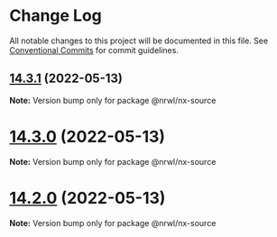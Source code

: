 # Change Log

All notable changes to this project will be documented in this file.
See [Conventional Commits](https://conventionalcommits.org) for commit guidelines.

## [14.3.1](https://github.com/FrozenPandaz/nx/compare/14.3.0...14.3.1) (2022-05-13)

**Note:** Version bump only for package @nrwl/nx-source





# [14.3.0](https://github.com/FrozenPandaz/nx/compare/14.2.0...14.3.0) (2022-05-13)

**Note:** Version bump only for package @nrwl/nx-source





# [14.2.0](https://github.com/FrozenPandaz/nx/compare/14.1.5...14.2.0) (2022-05-13)

**Note:** Version bump only for package @nrwl/nx-source
